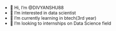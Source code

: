 - 👋 Hi, I’m @DIVYANSHU88
- 👀 I’m interested in data scientist 
- 🌱 I’m currently learning in btech(3rd year)
- 💞️ I’m looking to internships on Data Science field 

<!---
DIVYANSHU88/DIVYANSHU88 is a ✨ special ✨ repository because its `README.md` (this file) appears on your GitHub profile.
You can click the Preview link to take a look at your changes.
--->
